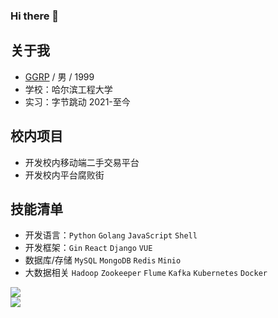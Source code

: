 ### Hi there 👋

<!--
**ggrp-china/ggrp-china** is a ✨ _special_ ✨ repository because its `README.md` (this file) appears on your GitHub profile.

Here are some ideas to get you started:

- 🔭 I’m currently working on ...
- 🌱 I’m currently learning ...
- 👯 I’m looking to collaborate on ...
- 🤔 I’m looking for help with ...
- 💬 Ask me about ...
- 📫 How to reach me: ...
- 😄 Pronouns: ...
- ⚡ Fun fact: ...
 -->
 
## 关于我
* [GGRP](https://github.com/ggrp-china/ggrp-china/blob/main/README.md) / 男 / 1999  
* 学校：哈尔滨工程大学
* 实习：字节跳动 2021-至今
## 校内项目
* 开发校内移动端二手交易平台
* 开发校内平台腐败街
## 技能清单
* 开发语言：`Python` `Golang` `JavaScript` `Shell`
* 开发框架：`Gin` `React` `Django` `VUE`
* 数据库/存储 `MySQL` `MongoDB` `Redis` `Minio`
* 大数据相关 `Hadoop` `Zookeeper` `Flume` `Kafka`  `Kubernetes` `Docker`
  
  
 
![](https://img.shields.io/badge/%E4%BB%A3%E7%A0%81%E7%BC%96%E8%BE%91-VScode-blueviolet)  
![](https://img.shields.io/badge/%E6%B8%B8%E6%88%8F-%E7%82%89%E7%9F%B3%E4%BC%A0%E8%AF%B4-yellow)  



